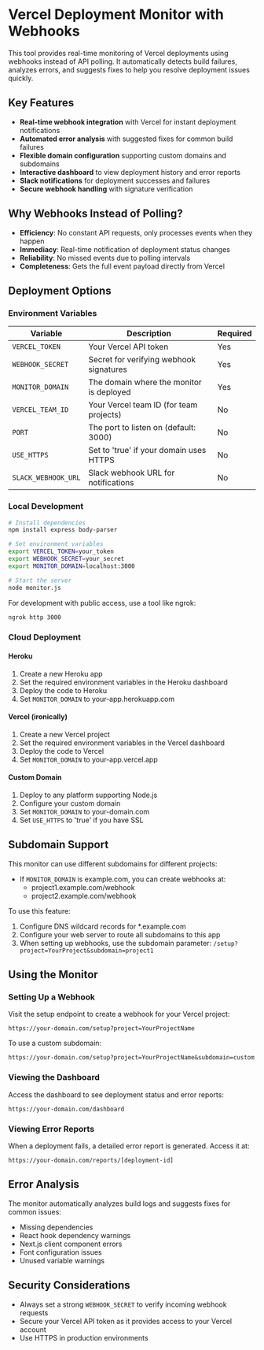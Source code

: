 # Vercel Deployment Monitor with Webhooks

This tool provides real-time monitoring of Vercel deployments using webhooks instead of API polling. It automatically detects build failures, analyzes errors, and suggests fixes to help you resolve deployment issues quickly.

## Key Features

- **Real-time webhook integration** with Vercel for instant deployment notifications
- **Automated error analysis** with suggested fixes for common build failures
- **Flexible domain configuration** supporting custom domains and subdomains
- **Interactive dashboard** to view deployment history and error reports
- **Slack notifications** for deployment successes and failures
- **Secure webhook handling** with signature verification

## Why Webhooks Instead of Polling?

- **Efficiency**: No constant API requests, only processes events when they happen
- **Immediacy**: Real-time notification of deployment status changes
- **Reliability**: No missed events due to polling intervals
- **Completeness**: Gets the full event payload directly from Vercel

## Deployment Options

### Environment Variables

| Variable | Description | Required |
|----------|-------------|----------|
| `VERCEL_TOKEN` | Your Vercel API token | Yes |
| `WEBHOOK_SECRET` | Secret for verifying webhook signatures | Yes |
| `MONITOR_DOMAIN` | The domain where the monitor is deployed | Yes |
| `VERCEL_TEAM_ID` | Your Vercel team ID (for team projects) | No |
| `PORT` | The port to listen on (default: 3000) | No |
| `USE_HTTPS` | Set to 'true' if your domain uses HTTPS | No |
| `SLACK_WEBHOOK_URL` | Slack webhook URL for notifications | No |

### Local Development

```bash
# Install dependencies
npm install express body-parser

# Set environment variables
export VERCEL_TOKEN=your_token
export WEBHOOK_SECRET=your_secret
export MONITOR_DOMAIN=localhost:3000

# Start the server
node monitor.js
```

For development with public access, use a tool like ngrok:
```bash
ngrok http 3000
```

### Cloud Deployment

#### Heroku

1. Create a new Heroku app
2. Set the required environment variables in the Heroku dashboard
3. Deploy the code to Heroku
4. Set `MONITOR_DOMAIN` to your-app.herokuapp.com

#### Vercel (ironically)

1. Create a new Vercel project
2. Set the required environment variables in the Vercel dashboard
3. Deploy the code to Vercel
4. Set `MONITOR_DOMAIN` to your-app.vercel.app

#### Custom Domain

1. Deploy to any platform supporting Node.js
2. Configure your custom domain
3. Set `MONITOR_DOMAIN` to your-domain.com
4. Set `USE_HTTPS` to 'true' if you have SSL

## Subdomain Support

This monitor can use different subdomains for different projects:

- If `MONITOR_DOMAIN` is example.com, you can create webhooks at:
  - project1.example.com/webhook
  - project2.example.com/webhook

To use this feature:
1. Configure DNS wildcard records for *.example.com
2. Configure your web server to route all subdomains to this app
3. When setting up webhooks, use the subdomain parameter:
   `/setup?project=YourProject&subdomain=project1`

## Using the Monitor

### Setting Up a Webhook

Visit the setup endpoint to create a webhook for your Vercel project:

```
https://your-domain.com/setup?project=YourProjectName
```

To use a custom subdomain:

```
https://your-domain.com/setup?project=YourProjectName&subdomain=custom
```

### Viewing the Dashboard

Access the dashboard to see deployment status and error reports:

```
https://your-domain.com/dashboard
```

### Viewing Error Reports

When a deployment fails, a detailed error report is generated. Access it at:

```
https://your-domain.com/reports/[deployment-id]
```

## Error Analysis

The monitor automatically analyzes build logs and suggests fixes for common issues:

- Missing dependencies
- React hook dependency warnings
- Next.js client component errors
- Font configuration issues
- Unused variable warnings

## Security Considerations

- Always set a strong `WEBHOOK_SECRET` to verify incoming webhook requests
- Secure your Vercel API token as it provides access to your Vercel account
- Use HTTPS in production environments